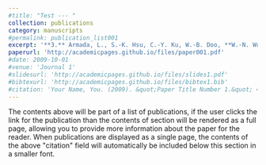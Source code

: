 ```yaml
---
#title: "Test --- "
collection: publications
category: manuscripts
#permalink: publication_list001
excerpt: '**3.** Armada, L., S.-K. Hsu, C.-Y. Ku, W.-B. Doo, **W.-N. Wu**, C. Dimalanta, and G. Yumul (2012), Possible northward extension of the Philippine Fault Zone offshore Luzon Island (Philippines), ***Marine Geophysical Research***, 33, 369-377, doi:10.1007/s11001-013-9169-5.'
paperurl: 'http://academicpages.github.io/files/paper001.pdf'
#date: 2009-10-01
#venue: 'Journal 1'
#slidesurl: 'http://academicpages.github.io/files/slides1.pdf'
#bibtexurl: 'http://academicpages.github.io/files/bibtex1.bib'
#citation: 'Your Name, You. (2009). &quot;Paper Title Number 1.&quot; <i>Journal 1</i>. 1(1).'
---
```

The contents above will be part of a list of publications, if the user clicks the link for the publication than the contents of section will be rendered as a full page, allowing you to provide more information about the paper for the reader. When publications are displayed as a single page, the contents of the above "citation" field will automatically be included below this section in a smaller font.
